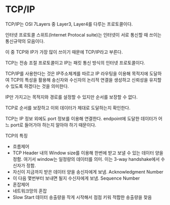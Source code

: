 # TCP/IP 

TCP/IP는 OSI 7Layers 중 Layer3, Layer4를 다루는 프로토콜이다.

인터넷 프로토콜 스위트(Internet Protocal suite)는 인터넷이 서로 통신할 때 쓰이는 통신규약의 모음이다.

이 중 TCP와 IP가 가장 많이 쓰이기 때문에 TCP/IP라고 부른다.

TCP는 전송 조절 프로토콜이고 IP는 패킷 통신 방식의 인터넷 프로토콜이다.

TCP/IP를 사용한다는 것은 IP주소체계를 따르고 IP 라우팅을 이용해 목적지에 도달하여 TCP의 특성을 활용해 송신자와 수신자의 논리적 연결을 생성하고 신뢰성을 유지할 수 있도록 하겠다는 것을 의미한다.

IP만 가지고는 목적지와 경로를 설정할 수 있지만 순서를 보장할 수 없다.

TCP로 순서를 보장하고 이외 데이터가 제대로 도달하는지 확인한다.

TCP는 IP 정보 외에도 port 정보를 이용해 연결한다. endpoint에 도달한 데이터가 어느 port로 들어가야 하는지 알아야 하기 때문이다.

TCP의 특징

- 흐름제어
- TCP Header 내의  Window size를 이용해 한번에 받고 보낼 수 있는 데이터 양을 정함. 여기서 window는 일정량의 데이터를 의미. 이는 3-way handshake에서 수신자가 정함.
- 자신이 지금까지 받은 데이터 양을 송신자에게 보냄. Acknowledgment Number
- 이 다음 몇번부터 보내면 될지 수신자에게 보냄. Sequence Number
- 혼잡제어
- 네트워크망의 혼잡
- Slow Start 데이터 송출량을 작게 시작해서 점점 키워 적합한 송출량을 찾음
